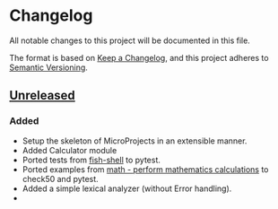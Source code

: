 # Changelog

All notable changes to this project will be documented in this file.

The format is based on [Keep a Changelog](https://keepachangelog.com/en/1.1.0/),
and this project adheres to [Semantic Versioning](https://semver.org/spec/v2.0.0.html).

<!-- 
    The following heading should be used
        - Added
        - Changed
        - Deprecated
        - Removed
        - Fixed
        - Security
 -->

## [Unreleased]

### Added

- Setup the skeleton of MicroProjects in an extensible manner.
- Added Calculator module
- Ported tests from [fish-shell](https://github.com/fish-shell/fish-shell/blob/master/tests/checks/math.fish) to pytest.
- Ported examples from [math - perform mathematics calculations](https://fishshell.com/docs/current/cmds/math.html#examples) to check50 and pytest.
- Added a simple lexical analyzer (without Error handling).
- 

<!-- ## [0.0.1] -->


<!-- Here comes the `git diff` of each version. -->
[unreleased]: https://github.com/olivierlacan/keep-a-changelog/compare/v0.0.1...HEAD
[0.0.1]: https://github.com/olivierlacan/keep-a-changelog/releases/tag/v0.0.1

